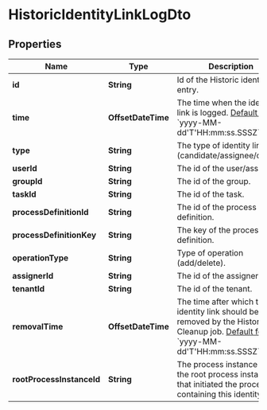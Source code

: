 

# HistoricIdentityLinkLogDto

## Properties

Name | Type | Description | Notes
------------ | ------------- | ------------- | -------------
**id** | **String** | Id of the Historic identity link entry. |  [optional]
**time** | **OffsetDateTime** | The time when the identity link is logged.  [Default format](https://docs.camunda.org/manual/7.18/reference/rest/overview/date-format/) &#x60;yyyy-MM-dd&#39;T&#39;HH:mm:ss.SSSZ&#x60;. |  [optional]
**type** | **String** | The type of identity link (candidate/assignee/owner). |  [optional]
**userId** | **String** | The id of the user/assignee. |  [optional]
**groupId** | **String** | The id of the group. |  [optional]
**taskId** | **String** | The id of the task. |  [optional]
**processDefinitionId** | **String** | The id of the process definition. |  [optional]
**processDefinitionKey** | **String** | The key of the process definition. |  [optional]
**operationType** | **String** | Type of operation (add/delete). |  [optional]
**assignerId** | **String** | The id of the assigner. |  [optional]
**tenantId** | **String** | The id of the tenant. |  [optional]
**removalTime** | **OffsetDateTime** | The time after which the identity link should be removed by the History Cleanup job.  [Default format](https://docs.camunda.org/manual/7.18/reference/rest/overview/date-format/) &#x60;yyyy-MM-dd&#39;T&#39;HH:mm:ss.SSSZ&#x60;. |  [optional]
**rootProcessInstanceId** | **String** | The process instance id of the root process instance that initiated the process containing this identity link. |  [optional]



